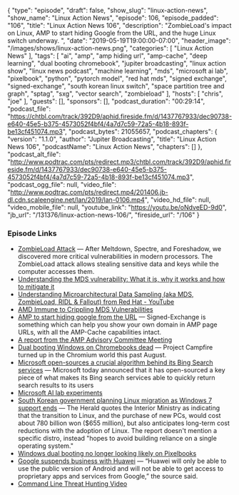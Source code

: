 {
  "type": "episode",
  "draft": false,
  "show_slug": "linux-action-news",
  "show_name": "Linux Action News",
  "episode": 106,
  "episode_padded": "106",
  "title": "Linux Action News 106",
  "description": "ZombieLoad's impact on Linux, AMP to start hiding Google from the URL, and the huge Linux switch underway. ",
  "date": "2019-05-19T19:00:00-07:00",
  "header_image": "/images/shows/linux-action-news.png",
  "categories": [
    "Linux Action News"
  ],
  "tags": [
    "ai",
    "amp",
    "amp hiding url",
    "amp-cache",
    "deep learning",
    "dual booting chromebook",
    "jupiter broadcasting",
    "linux action show",
    "linux news podcast",
    "machine learning",
    "mds",
    "microsoft ai lab",
    "pixelbook",
    "python",
    "pytorch model",
    "red hat mds",
    "signed exchange",
    "signed-exchange",
    "south korean linux switch",
    "space partition tree and graph",
    "sptag",
    "sxg",
    "vector search",
    "zombieload"
  ],
  "hosts": [
    "chris",
    "joe"
  ],
  "guests": [],
  "sponsors": [],
  "podcast_duration": "00:29:14",
  "podcast_file": "https://chtbl.com/track/392D9/aphid.fireside.fm/d/1437767933/dec90738-e640-45e5-b375-4573052f4bf4/4a7d7c59-72a5-4b18-893f-be13cf451074.mp3",
  "podcast_bytes": 21055657,
  "podcast_chapters": {
    "version": "1.1.0",
    "author": "Jupiter Broadcasting",
    "title": "Linux Action News 106",
    "podcastName": "Linux Action News",
    "chapters": []
  },
  "podcast_alt_file": "http://www.podtrac.com/pts/redirect.mp3/chtbl.com/track/392D9/aphid.fireside.fm/d/1437767933/dec90738-e640-45e5-b375-4573052f4bf4/4a7d7c59-72a5-4b18-893f-be13cf451074.mp3",
  "podcast_ogg_file": null,
  "video_file": "http://www.podtrac.com/pts/redirect.mp4/201406.jb-dl.cdn.scaleengine.net/lan/2019/lan-0106.mp4",
  "video_hd_file": null,
  "video_mobile_file": null,
  "youtube_link": "https://youtu.be/oNdveED-9d0",
  "jb_url": "/131376/linux-action-news-106/",
  "fireside_url": "/106"
}


### Episode Links

  * [ZombieLoad Attack](https://zombieloadattack.com/ "ZombieLoad Attack") — After Meltdown, Spectre, and Foreshadow, we discovered more critical vulnerabilities in modern processors. The ZombieLoad attack allows stealing sensitive data and keys while the computer accesses them.
  * [Understanding the MDS vulnerability: What it is, why it works and how to mitigate it](https://www.redhat.com/en/blog/understanding-mds-vulnerability-what-it-why-it-works-and-how-mitigate-it "Understanding the MDS vulnerability: What it is, why it works and how to mitigate it")
  * [Understanding Microarchitectural Data Sampling (aka MDS, ZombieLoad, RIDL & Fallout) from Red Hat - YouTube](https://youtu.be/Xn-wY6Ir1hw "Understanding Microarchitectural Data Sampling \(aka MDS, ZombieLoad, RIDL & Fallout\) from Red Hat - YouTube")
  * [AMD Immune to Crippling MDS Vulnerabilities](https://www.tomshardware.com/news/amd-mds-vulnerability-immune-intel,39367.html "AMD Immune to Crippling MDS Vulnerabilities")
  * [AMP to start hiding google from the URL](https://blog.amp.dev/2019/05/15/signed-exchange-solving-the-amp-urls-display-problem/ "AMP to start hiding google from the URL") — Signed-Exchange is something which can help you show your own domain in AMP page URLs, with all the AMP-Cache capabilities intact.
  * [A report from the AMP Advisory Committee Meeting](https://shkspr.mobi/blog/2019/05/a-report-from-the-amp-advisory-committee-meeting/ "A report from the AMP Advisory Committee Meeting")
  * [Dual booting Windows on Chromebooks dead](https://www.aboutchromebooks.com/news/chromebook-project-campfire-dual-boot-windows-shut-down-altos/ "Dual booting Windows on Chromebooks dead") — Project Campfire turned up in the Chromium world this past August. 
  * [Microsoft open-sources a crucial algorithm behind its Bing Search services](https://techcrunch.com/2019/05/15/microsoft-open-sources-a-crucial-algorithm-behind-its-bing-search-services/ "Microsoft open-sources a crucial algorithm behind its Bing Search services") — Microsoft today announced that it has open-sourced a key piece of what makes its Bing search services able to quickly return search results to its users
  * [Microsoft AI lab experiments](https://www.ailab.microsoft.com/vectorsearchexperiment "Microsoft AI lab experiments")
  * [South Korean government planning Linux migration as Windows 7 support ends](https://www.techrepublic.com/article/south-korean-government-planning-linux-migration-as-windows-7-support-ends/ "South Korean government planning Linux migration as Windows 7 support ends") — The Herald quotes the Interior Ministry as indicating that the transition to Linux, and the purchase of new PCs, would cost about 780 billion won ($655 million), but also anticipates long-term cost reductions with the adoption of Linux. The report doesn't mention a specific distro, instead "hopes to avoid building reliance on a single operating system."
  * [Windows dual booting no longer looking likely on Pixelbooks](https://arstechnica.com/gadgets/2019/05/windows-dual-booting-no-longer-looking-likely-on-pixebooks/ "Windows dual booting no longer looking likely on Pixelbooks")
  * [Google suspends business with Huawei](https://www.reuters.com/article/us-huawei-tech-alphabet-exclusive/exclusive-google-suspends-some-business-with-huawei-after-trump-blacklist-source-idUSKCN1SP0NB "Google suspends business with Huawei") — “Huawei will only be able to use the public version of Android and will not be able to get access to proprietary apps and services from Google,” the source said.
  * [Command Line Threat Hunting Video](https://www.youtube.com/watch?v=jy9SAUHEWdU "Command Line Threat Hunting Video")


